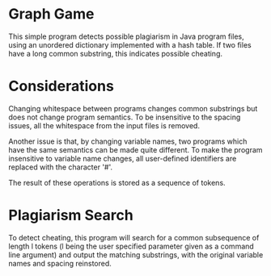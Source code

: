 Graph Game
======

This simple program detects possible plagiarism in Java program files, using an unordered dictionary implemented with a hash table. If two files have a long common substring, this indicates possible cheating.

# Considerations 

Changing whitespace between programs changes common substrings but does not change program semantics. To be insensitive to the spacing issues, all the whitespace from the input files is removed.

Another issue is that, by changing variable names, two programs which have the same semantics can be made quite different. To make the program insensitive to variable name changes, all user-defined identifiers are replaced with the character '#'. 

The result of these operations is stored as a sequence of tokens. 

# Plagiarism Search

To detect cheating, this program will search for a common subsequence of length l tokens (l being the user specified parameter given as a command line argument) and output the matching substrings, with the original variable names and spacing reinstored.